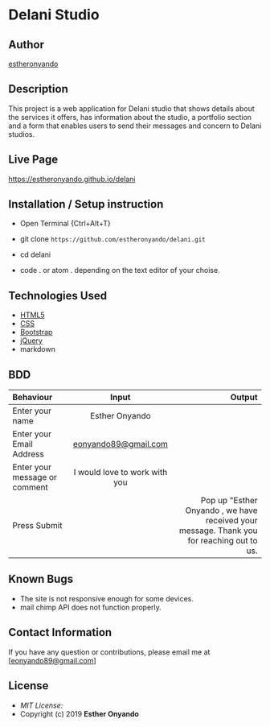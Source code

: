 # Delani Studio

## Author

[estheronyando](https://github.com/estheronyando)

## Description

This project is a web application for Delani studio that shows details about the services it offers, has information about the studio, a portfolio section and a form that enables users to send their messages and concern to Delani studios. 


## Live Page 
https://estheronyando.github.io/delani 


## Installation / Setup instruction
* Open Terminal {Ctrl+Alt+T}

* git clone ```https://github.com/estheronyando/delani.git```

* cd delani

* code . or atom . depending on the text editor of your choise.

## Technologies Used

* [HTML5](https://github.com/topics/html5)
* [CSS](https://github.com/topics/css3)
* [Bootstrap](https://github.com/topics/bootstrap)
* [jQuery](https://github.com/topics/javascript)
* markdown


## BDD
| Behaviour      | Input        | Output       |
| :------------- | :----------: | -----------: |
|  Enter your name  |   Esther Onyando |     |
| Enter your Email Address  | eonyando89@gmail.com |   |
| Enter your message or comment   |  I would love to work with you     |     |
| Press Submit|     |Pop up "Esther Onyando , we have received your message. Thank you for reaching out to us.|

## Known Bugs
* The site is not responsive enough for some devices. 
* mail chimp API does not function properly.

## Contact Information 

If you have any question or contributions, please email me at [eonyando89@gmail.com]

## License
* *MIT License:*
* Copyright (c) 2019 **Esther Onyando**

